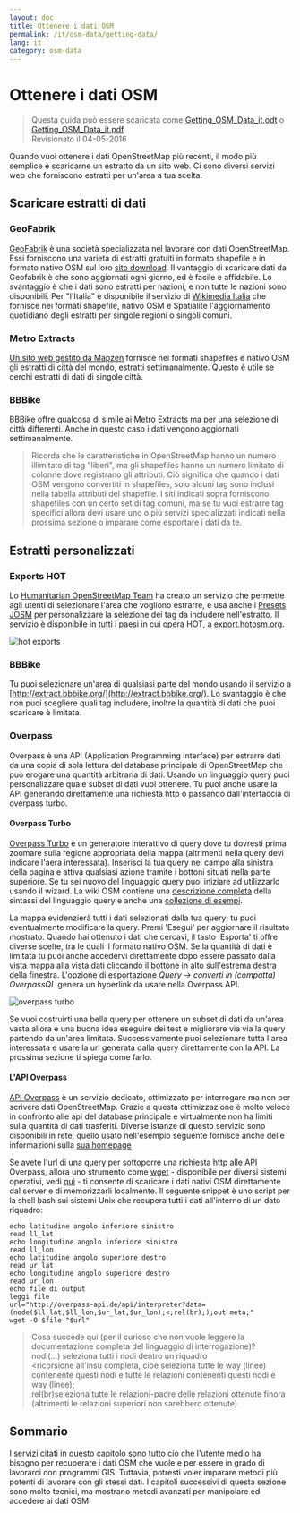 ```yaml
---
layout: doc
title: Ottenere i dati OSM
permalink: /it/osm-data/getting-data/
lang: it
category: osm-data
---
```


Ottenere i dati OSM
=================  

> Questa guida può essere scaricata come [Getting_OSM_Data_it.odt](/files/Getting_OSM_Data_it.odt) o [Getting_OSM_Data_it.pdf](/files/Getting_OSM_Data_it.pdf)  
> Revisionato il 04-05-2016

Quando vuoi ottenere i dati OpenStreetMap più recenti, il modo più semplice è scaricarne un estratto da un sito web. Ci sono diversi servizi web che forniscono estratti per un'area a tua scelta.  

Scaricare estratti di dati
--------------------------

### GeoFabrik

[GeoFabrik](http://geofabrik.de) è una società specializzata nel lavorare con dati OpenStreetMap. Essi forniscono una varietà di estratti gratuiti in formato shapefile e in formato nativo OSM sul loro [sito download](http://download.geofabrik.de). Il vantaggio di scaricare dati da Geofabrik è che sono aggiornati ogni giorno, ed è facile e affidabile. Lo svantaggio è che i dati sono estratti per nazioni, e non tutte le nazioni sono disponibili. Per "l'Italia" è disponibile il servizio di [Wikimedia Italia](http://osm-estratti.wmflabs.org/estratti/) che fornisce nei formati shapefile, nativo OSM e Spatialite l'aggiornamento quotidiano degli estratti per singole regioni o singoli comuni.  

### Metro Extracts

[Un sito web gestito da Mapzen](https://mapzen.com/data/metro-extracts/) fornisce nei formati shapefiles e nativo OSM gli estratti di città del mondo, estratti settimanalmente. Questo è utile se cerchi estratti di dati di singole città.  

### BBBike  

[BBBike](http://download.bbbike.org/osm/bbbike/) offre qualcosa di simile ai Metro Extracts ma per una selezione di città differenti. Anche in questo caso i dati vengono aggiornati settimanalmente.

>Ricorda che le caratteristiche in OpenStreetMap hanno un numero illimitato di tag "liberi",
>ma gli shapefiles hanno un numero limitato di colonne dove registrano gli attributi. Ciò significa
>che quando i dati OSM vengono convertiti in shapefiles, solo alcuni tag sono
>inclusi nella tabella attributi del shapefile. I siti indicati sopra forniscono shapefiles
>con un certo set di tag comuni, ma se tu vuoi estrarre tag specifici
>allora devi usare uno o più servizi specializzati indicati nella prossima sezione
>o imparare come esportare i dati da te.

Estratti personalizzati
-------------------

### Exports HOT   

Lo [Humanitarian OpenStreetMap Team](http://hotosm.org) ha creato un servizio che permette agli utenti di selezionare l'area che vogliono estrarre, e usa anche i [Presets JOSM](/en/josm/josm-presets/)
per personalizzare la selezione dei tag da includere nell'estratto. Il servizio è disponibile in tutti i paesi in cui opera HOT, a [export.hotosm.org](http://export.hotosm.org).

![hot exports][]

### BBBike  

Tu puoi selezionare un'area di qualsiasi parte del mondo usando il servizio a [http://extract.bbbike.org/](http://extract.bbbike.org/). Lo svantaggio è che non puoi scegliere quali tag includere, inoltre la quantità di dati che puoi scaricare è limitata.    

### Overpass

Overpass è una API  (Application Programming Interface) per estrarre dati da una copia di sola lettura del database principale di OpenStreetMap che può erogare una quantità arbitraria di dati. Usando un linguaggio query puoi personalizzare quale subset di dati vuoi ottenere. Tu puoi anche usare la API generando direttamente una richiesta http o passando dall'interfaccia di overpass turbo.

#### Overpass Turbo

[Overpass Turbo](http://overpass-turbo.eu/) è un generatore interattivo di query dove tu dovresti prima zoomare sulla regione appropriata della mappa (altrimenti nella query devi indicare l'aera interessata). Inserisci la tua query nel campo alla sinistra della pagina e attiva qualsiasi azione tramite i bottoni situati nella parte superiore. Se tu sei nuovo del linguaggio query puoi iniziare ad utilizzarlo usando il wizard. La wiki OSM contiene una [descrizione completa](http://wiki.openstreetmap.org/wiki/Overpass_API/Overpass_QL) della sintassi del linguaggio query e anche una [collezione di esempi](http://wiki.openstreetmap.org/wiki/Overpass_API/Overpass_API_by_Example).

La mappa evidenzierà tutti i dati selezionati dalla tua query; tu puoi eventualmente modificare la query. Premi 'Esegui' per aggiornare il risultato mostrato. Quando hai ottenuto i dati che cercavi, il tasto 'Esporta' ti offre diverse scelte, tra le quali il formato nativo OSM. Se la quantità di dati è limitata tu puoi  anche accedervi direttamente dopo essere passato dalla vista mappa alla vista dati cliccando il bottone in alto sull'estrema destra della finestra. L'opzione di esportazione  *Query -> converti in (compatta) OverpassQL* genera un hyperlink da usare nella Overpass API.

![overpass turbo][]

Se vuoi costruirti una bella query per ottenere un subset di dati da un'area vasta allora è una buona idea eseguire dei test e migliorare via via la query partendo da un'area limitata. Successivamente puoi selezionare tutta l'area interessata e usare la url generata dalla query direttamente con la API. La prossima sezione ti spiega come farlo.

#### L'API Overpass

[API Overpass](http://wiki.openstreetmap.org/wiki/Overpass_API) è un servizio dedicato, ottimizzato per interrogare ma non per scrivere dati OpenStreetMap. Grazie a questa ottimizzazione è molto veloce in confronto alle api del database principale e virtualmente non ha limiti sulla quantità di dati trasferiti. Diverse istanze di questo servizio sono disponibili in rete, quello usato nell'esempio seguente fornisce anche delle informazioni sulla [sua homepage](http://overpass-api.de/)

Se avete l'url di una query per sottoporre una richiesta http alle API Overpass, allora uno strumento come [wget](https://www.gnu.org/software/wget/) - disponibile per diversi sistemi operativi,  vedi  [qui](http://wget.addictivecode.org/FrequentlyAskedQuestions?action=show&redirect=Faq#download) - ti consente di scaricare i dati nativi OSM direttamente dal server e di memorizzarli localmente. Il seguente snippet è uno script per la shell bash sui sistemi Unix che recupera tutti i dati all'interno di un dato riquadro:

```
echo latitudine angolo inferiore sinistro
read ll_lat
echo longitudine angolo inferiore sinistro
read ll_lon
echo latitudine angolo superiore destro
read ur_lat
echo longitudine angolo superiore destro
read ur_lon
echo file di output
leggi file
url="http://overpass-api.de/api/interpreter?data=(node($ll_lat,$ll_lon,$ur_lat,$ur_lon);<;rel(br););out meta;"
wget -O $file "$url"
```
>Cosa succede qui (per il curioso che non vuole leggere la documentazione completa del linguaggio di interrogazione)?  
nodi(...) seleziona tutti i nodi dentro un riquadro  
><ricorsione all'insù completa, cioè seleziona tutte le way (linee) contenente questi nodi e tutte le relazioni contenenti questi nodi e way (linee);  
>rel(br)seleziona tutte le relazioni-padre delle relazioni ottenute finora (altrimenti le relazioni superiori non sarebbero ottenute)
>



Sommario
-------  

I servizi citati in questo capitolo sono tutto ciò che l'utente medio ha bisogno per recuperare i dati OSM che vuole e per essere in grado di lavorarci con programmi GIS. Tuttavia, potresti voler imparare metodi più potenti di lavorare con gli stessi dati. I capitoli successivi di questa sezione sono molto tecnici, ma mostrano metodi avanzati per manipolare ed accedere ai dati OSM.  


[hot exports]: /images/osm-data/hot-exports.png
[overpass turbo]: /images/osm-data/overpass_turbo.png